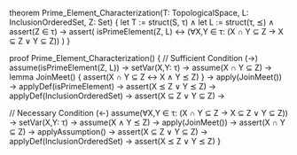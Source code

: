theorem Prime_Element_Characterization(T: TopologicalSpace, L: InclusionOrderedSet, Z: Set) {
  let T := struct(S, τ) ∧
  let L := struct(τ, ⪯) ∧
  assert(Z ∈ τ) →
  assert(
    isPrimeElement(Z, L) ↔
    (∀X,Y ∈ τ: (X ∩ Y ⊆ Z → X ⊆ Z ∨ Y ⊆ Z))
  )
}

proof Prime_Element_Characterization() {
  // Sufficient Condition (→)
  assume(isPrimeElement(Z, L)) →
  setVar(X,Y: τ) →
  assume(X ∩ Y ⊆ Z) →
  lemma JoinMeet() {
    assert(X ∩ Y ⊆ Z ↔ X ∧ Y ⪯ Z)
  } →
  apply(JoinMeet()) →
  applyDef(isPrimeElement) →
  assert(X ⪯ Z ∨ Y ⪯ Z) →
  applyDef(InclusionOrderedSet) →
  assert(X ⊆ Z ∨ Y ⊆ Z) →

  // Necessary Condition (←)
  assume(∀X,Y ∈ τ: (X ∩ Y ⊆ Z → X ⊆ Z ∨ Y ⊆ Z)) →
  setVar(X,Y: τ) →
  assume(X ∧ Y ⪯ Z) →
  apply(JoinMeet()) →
  assert(X ∩ Y ⊆ Z) →
  applyAssumption() →
  assert(X ⊆ Z ∨ Y ⊆ Z) →
  applyDef(InclusionOrderedSet) →
  assert(X ⪯ Z ∨ Y ⪯ Z)
}